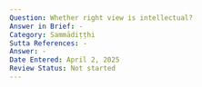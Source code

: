 ```yaml
---
Question: Whether right view is intellectual?
Answer in Brief: -
Category: Sammādiṭṭhi
Sutta References: -
Answer: -
Date Entered: April 2, 2025
Review Status: Not started
---
```

